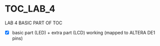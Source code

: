 # TOC_LAB_4
LAB 4 BASIC PART OF TOC

- [x] basic part (LED) + extra part (LCD) working (mapped to ALTERA DE1 pins)
